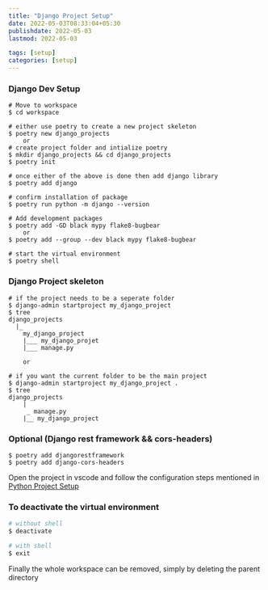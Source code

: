 ```yaml
---
title: "Django Project Setup"
date: 2022-05-03T08:33:04+05:30
publishdate: 2022-05-03
lastmod: 2022-05-03

tags: [setup]
categories: [setup]
---
```

### Django Dev Setup
```
# Move to workspace
$ cd workspace

# either use poetry to create a new project skeleton
$ poetry new django_projects
    or
# create project folder and intialize poetry
$ mkdir django_projects && cd django_projects
$ poetry init

# once either of the above is done then add django library
$ poetry add django

# confirm installation of package
$ poetry run python -m django --version

# Add development packages
$ poetry add -GD black mypy flake8-bugbear
    or
$ poetry add --group --dev black mypy flake8-bugbear

# start the virtual environment
$ poetry shell
```
### Django Project skeleton
```
# if the project needs to be a seperate folder
$ django-admin startproject my_django_project
$ tree
django_projects
  |_
    my_django_project
    |___ my_django_projet
    |___ manage.py

    or

# if you want the current folder to be the main project 
$ django-admin startproject my_django_project .
$ tree
django_projects
    |
     _ manage.py
    |__ my_django_project

```
### Optional (Django rest framework && cors-headers)
```
$ poetry add djangorestframework
$ poetry add django-cors-headers
```

Open the project in vscode and follow the configuration steps mentioned in [Python Project Setup](../post-014)

### To deactivate the virtual environment 
```bash
# without shell
$ deactivate

# with shell
$ exit
```
Finally the whole workspace can be removed, simply by deleting the parent directory


